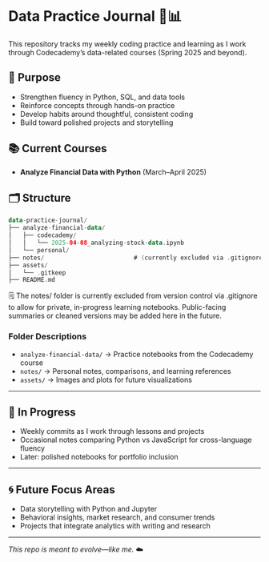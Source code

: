 # Data Practice Journal 🧠📊

This repository tracks my weekly coding practice and learning as I work through Codecademy’s data-related courses (Spring 2025 and beyond).

## 📌 Purpose
- Strengthen fluency in Python, SQL, and data tools
- Reinforce concepts through hands-on practice
- Develop habits around thoughtful, consistent coding
- Build toward polished projects and storytelling


## 📚 Current Courses
- **Analyze Financial Data with Python** (March–April 2025)

## 🗂️ Structure

```kotlin
data-practice-journal/
├── analyze-financial-data/
│   ├── codecademy/
│   │   └── 2025-04-08_analyzing-stock-data.ipynb
│   └── personal/
├── notes/                         # (currently excluded via .gitignore)
├── assets/
│   └── .gitkeep
├── README.md
```


🗒️ The notes/ folder is currently excluded from version control via .gitignore to allow for private, in-progress learning notebooks. Public-facing summaries or cleaned versions may be added here in the future.

### Folder Descriptions

- `analyze-financial-data/` → Practice notebooks from the Codecademy course
- `notes/` → Personal notes, comparisons, and learning references
- `assets/` → Images and plots for future visualizations

---

## 🚧 In Progress

- Weekly commits as I work through lessons and projects
- Occasional notes comparing Python vs JavaScript for cross-language fluency
- Later: polished notebooks for portfolio inclusion

---

## 🌀 Future Focus Areas

- Data storytelling with Python and Jupyter
- Behavioral insights, market research, and consumer trends
- Projects that integrate analytics with writing and research

---

_This repo is meant to evolve—like me._ ☁️

